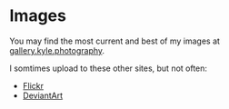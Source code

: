 # Images

You may find the most current and best of my images at
[gallery.kyle.photography](https://gallery.kyle.photography/).

I somtimes upload to these other sites, but not often:

* [Flickr](https://www.flickr.com/photos/kabakadragon)
* [DeviantArt](https://kabakalion.deviantart.com/)
